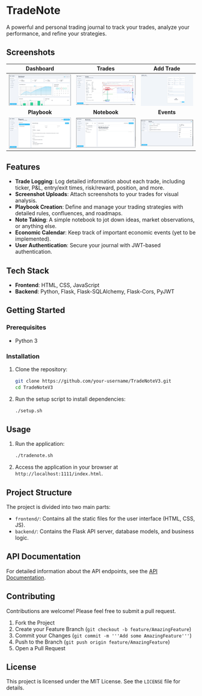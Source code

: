 # TradeNote

A powerful and personal trading journal to track your trades, analyze your performance, and refine your strategies.

## Screenshots

| Dashboard | Trades | Add Trade |
| :---: | :---: | :---: |
| ![Dashboard Screenshot](https://raw.githubusercontent.com/0xRahim/TradeNote/refs/heads/master/screenshots/dashboard.png)| ![Trades](https://raw.githubusercontent.com/0xRahim/TradeNote/refs/heads/master/screenshots/trades.png) | ![Add Trade](https://raw.githubusercontent.com/0xRahim/TradeNote/refs/heads/master/screenshots/add-trades.png) |
| **Playbook** | **Notebook** | **Events** |
| ![Playbook](https://raw.githubusercontent.com/0xRahim/TradeNote/refs/heads/master/screenshots/playbook.png) | ![Notebook](https://raw.githubusercontent.com/0xRahim/TradeNote/refs/heads/master/screenshots/notebook.png) | ![Events](https://raw.githubusercontent.com/0xRahim/TradeNote/refs/heads/master/screenshots/events.png) |

## Features

*   **Trade Logging**: Log detailed information about each trade, including ticker, P&L, entry/exit times, risk/reward, position, and more.
*   **Screenshot Uploads**: Attach screenshots to your trades for visual analysis.
*   **Playbook Creation**: Define and manage your trading strategies with detailed rules, confluences, and roadmaps.
*   **Note Taking**: A simple notebook to jot down ideas, market observations, or anything else.
*   **Economic Calendar**: Keep track of important economic events (yet to be implemented).
*   **User Authentication**: Secure your journal with JWT-based authentication.

## Tech Stack

*   **Frontend**: HTML, CSS, JavaScript
*   **Backend**: Python, Flask, Flask-SQLAlchemy, Flask-Cors, PyJWT

## Getting Started

### Prerequisites

*   Python 3

### Installation

1.  Clone the repository:
    ```bash
    git clone https://github.com/your-username/TradeNoteV3.git
    cd TradeNoteV3
    ```
2.  Run the setup script to install dependencies:
    ```bash
    ./setup.sh
    ```

## Usage

1.  Run the application:
    ```bash
    ./tradenote.sh
    ```
2.  Access the application in your browser at `http://localhost:1111/index.html`.

## Project Structure

The project is divided into two main parts:

*   `frontend/`: Contains all the static files for the user interface (HTML, CSS, JS).
*   `backend/`: Contains the Flask API server, database models, and business logic.

## API Documentation

For detailed information about the API endpoints, see the [API Documentation](docs/api_documentation.md).

## Contributing

Contributions are welcome! Please feel free to submit a pull request.

1.  Fork the Project
2.  Create your Feature Branch (`git checkout -b feature/AmazingFeature`)
3.  Commit your Changes (`git commit -m '''Add some AmazingFeature'''`)
4.  Push to the Branch (`git push origin feature/AmazingFeature`)
5.  Open a Pull Request

## License

This project is licensed under the MIT License. See the `LICENSE` file for details.
